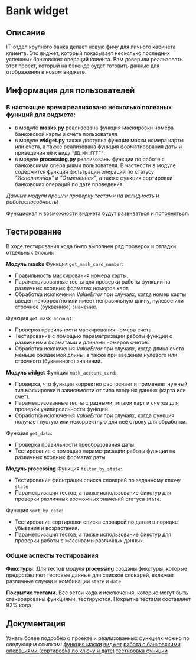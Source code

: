 # Bank widget

## Описание
IT-отдел крупного банка делает новую фичу для личного кабинета клиента. 
Это виджет, который показывает несколько последних успешных банковских операций клиента. 
Вам доверили реализовать этот проект, который на бэкенде будет готовить данные для отображения в новом виджете.

## Информация для пользователей
### В настоящее время реализовано несколько полезных функций для виджета:
+ в модуле **masks.py** реализована функция маскировки номера банковской карты и счета пользователя
+ в модуле **widget.py** также доступна функция маски номера карты или счета, а также реализована функция форматирования даты и приведения её к виду `"ДД.ММ.ГГГГ"`.
+ в модуле **processing.py** реализованы функции по работе с банковскими операциями пользователя. В частности в модуле содержится функция фильтрации операций по статусу *"Исполненная"* и *"Отмененная"*, а также функция сортировки банковских операций по дате проведения.

_Данные модули прошли проверку тестами на валидность и работоспособность!_

Функционал и возможности виджета будут развиваться и пополняться.

## Тестирование
В ходе тестирования кода было выполнен ряд проверок и отладки отдельных блоков:

**Модуль masks**
Функция `get_mask_card_number`:
+ Правильность маскирования номера карты.
+ Параметризованные тесты для проверки работы функции на различных входных форматах номеров карт.
+ Обработка исключения _ValueError_ при случаях, когда номер карты введен некорректно или имеет неправильную длину, нулевое или строчное (буквенное) значение. 

Функция `get_mask_account`:
+ Проверка правильности маскирования номера счета.
+ Тестирование с помощью параметризации работы функции с различными форматами и длинами номеров счетов.
+ Обработка исключения _ValueError_ при случаях, когда длина счета меньше ожидаемой длины, а также при введении нулевого или строчного (буквенного) значений.

**Модуль widget**
Функция `mask_account_card`:
+ Проверка, что функция корректно распознает и применяет нужный тип маскировки в зависимости от типа входных данных (карта или счет).
+ Параметризованные тесты с разными типами карт и счетов для проверки универсальности функции.
+ Обработка исключения _ValueError_ при случаях, когда функция получает пустую или некорректную для неё строку для обработки.

Функция `get_data`:
+ Проверка правильности преобразования даты.
+ Тестирование с помощью параметризации работы функции на различных входных форматах даты.

**Модуль processing**
Функция `filter_by_state`:
+ Тестирование фильтрации списка словарей по заданному ключу `state`
+ Параметризация тестов, а также использование фикстур для проверки различных возможных значений статуса `state`.

Функция `sort_by_date`:
+ Тестирование сортировки списка словарей по датам в порядке убывания и возрастания.
+ Параметризация тестов, а также использование фикстур для проверки работы с массивами различных данных.

### Общие аспекты тестирования
**Фикстуры.** 
Для тестов модуля **processing** созданы фикстуры, которые предоставляют тестовые данные для списков словарей, включая различные случаи и комбинации `state`
и `date`

**Покрытие тестами.** 
Все ветви кода и исключения, которые могут быть сгенерированы функциями, тестируются.
Покрытие тестами составляет 92% кода


## Документация
Узнать более подробно о проекте и реализованных функциях можно по следующим ссылкам:
[функция маски](Homework_9.1.md)
[виджет](Homework_9.2.md)
[работа с банковскими операциями (сортировка по ключу и дате)](Homework_10.1.md)
[тестировка функций](Homework_10.2.md)
